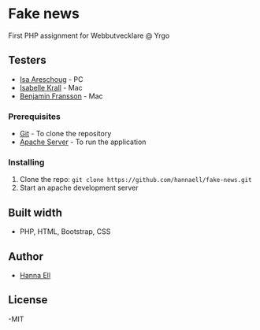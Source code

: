 # Fake news

First PHP assignment for Webbutvecklare @ Yrgo

## Testers

- [Isa Areschoug](https://github.com/Neyrin) - PC
- [Isabelle Krall](https://github.com/IsabelleKrall) - Mac
- [Benjamin Fransson](https://github.com/erhuz) - Mac


### Prerequisites

- [Git](https://git-scm.com/) - To clone the repository
- [Apache Server](https://www.mamp.info/en/) - To run the application

### Installing

1. Clone the repo: `git clone https://github.com/hannaell/fake-news.git`
2. Start an apache development server

## Built width

- PHP, HTML, Bootstrap, CSS

## Author

- [Hanna Ell](https://github.com/hannaell/)

## License

-MIT
